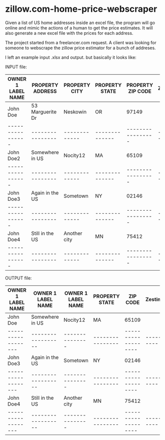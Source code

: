 # zillow.com-home-price-webscraper

Given a list of US home addresses inside an excel file, the program will go online and mimic the actions of a human to get the price estimates. It will also generate a new excel file with the prices for each address.

The project started from a freelancer.com request. A client was looking for someone to webscrape the zillow price estimator for a bunch of addreses.


I left an example input .xlsx and output. but basically it looks like:

INPUT file:


|OWNER 1 LABEL NAME| PROPERTY ADDRESS | PROPERTY CITY | PROPERTY STATE | PROPERTY ZIP CODE | Zestimate |
| ---------------- | ---------------- | ------------- | -------------- | ----------------- | --------- |
| John Doe         | 53 Marguerite Dr | Neskowin      | OR             | 97149             |           |
| ---------------- | ---------------- | ------------- | -------------- | ----------------- | --------- |
|    John Doe2     | Somewhere in US  |    Nocity12   |       MA       |        65109      |           |
| ---------------- | ---------------- | ------------- | -------------- | ----------------- | --------- |
|    John Doe3     | Again in the US  |    Sometown   |       NY       |        02146      |           |
| ---------------- | ---------------- | ------------- | -------------- | ----------------- | --------- |
|    John Doe4     | Still in the US  |  Another city |       MN       |        75412      |           |
| ---------------- | ---------------- | ------------- | -------------- | ----------------- | --------- |


OUTPUT file:

| OWNER 1 LABEL NAME | OWNER 1 LABEL NAME      | OWNER 1 LABEL NAME | PROPERTY STATE   | ZIP CODE            | Zestimate   |
| ------------------ | ----------------------- | ------------------ | ---------------- | ------------------- | ----------- |
| John Doe           | Somewhere in US         | Nocity12           | MA               | 65109               |             |
| ------------------ | ------------------      | ---------------    | ---------------- | ------------------- | ----------- |
| John Doe3          | Again in the US         | Sometown           | NY               | 02146               |             |
| ------------------ | ------------------      | ---------------    | ---------------- | ------------------- | ----------- |
| John Doe4          | Still in the US         | Another city       | MN               | 75412               |             |
| ------------------ | ------------------      | ---------------    | ---------------- | ------------------- | ----------- |
